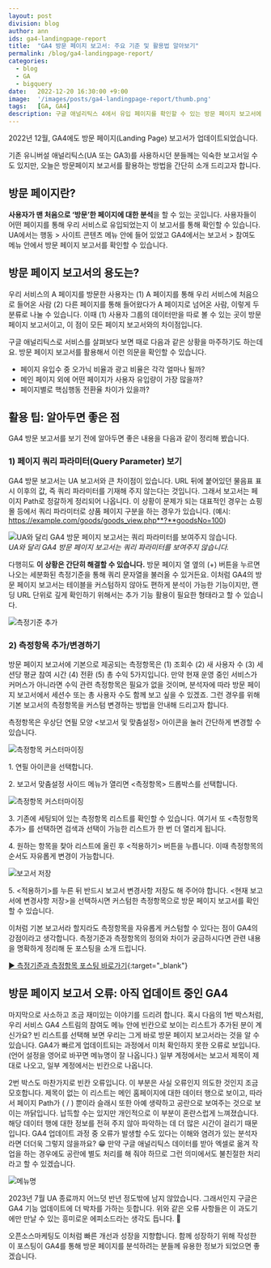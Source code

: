 ```yaml
---
layout: post
division: blog
author: ann
ids: ga4-landingpage-report
title:  "GA4 방문 페이지 보고서: 주요 기준 및 활용법 알아보기"
permalink: /blog/ga4-landingpage-report/
categories:
  - blog
  - GA
  - bigquery
date:   2022-12-20 16:30:00 +9:00
image:  '/images/posts/ga4-landingpage-report/thumb.png'
tags:   [GA, GA4]
description: 구글 애널리틱스 4에서 유입 페이지를 확인할 수 있는 방문 페이지 보고서에 대해서 소개합니다.
---
```


2022년 12월, GA4에도 방문 페이지(Landing Page) 보고서가 업데이트되었습니다.

기존 유니버설 애널리틱스(UA 또는 GA3)를 사용하시던 분들께는 익숙한 보고서일 수도 있지만, 오늘은 방문페이지 보고서를 활용하는 방법을 간단히 소개 드리고자 합니다.

## 방문 페이지란?

**사용자가 맨 처음으로 ‘방문’한 페이지에 대한 분석**을 할 수 있는 곳입니다. 사용자들이 어떤 페이지를 통해 우리 서비스로 유입되었는지 이 보고서를 통해 확인할 수 있습니다.
UA에서는 행동 > 사이트 콘텐츠 메뉴 안에 들어 있었고 GA4에서는 보고서 > 참여도 메뉴 안에서 방문 페이지 보고서를 확인할 수 있습니다.

## 방문 페이지 보고서의 용도는?

우리 서비스의 A 페이지를 방문한 사용자는 (1) A 페이지를 통해 우리 서비스에 처음으로 들어온 사람 (2) 다른 페이지를 통해 들어왔다가 A 페이지로 넘어온 사람, 이렇게 두 분류로 나눌 수 있습니다. 이때 (1) 사용자 그룹의 데이터만을 따로 볼 수 있는 곳이 방문 페이지 보고서이고, 이 점이 모든 페이지 보고서와의 차이점입니다.  

구글 애널리틱스로 서비스를 살펴보다 보면 때로 다음과 같은 상황을 마주하기도 하는데요. 방문 페이지 보고서를 활용해서 이런 의문을 확인할 수 있습니다.

- 페이지 유입수 중 오가닉 비율과 광고 비율은 각각 얼마나 될까?
- 메인 페이지 외에 어떤 페이지가 사용자 유입량이 가장 많을까?
- 페이지별로 핵심행동 전환율 차이가 있을까?

## 활용 팁: 알아두면 좋은 점

GA4 방문 보고서를 보기 전에 알아두면 좋은 내용을 다음과 같이 정리해 봤습니다.

### 1) 페이지 쿼리 파라미터(Query Parameter) 보기

GA4 방문 보고서는 UA 보고서와 큰 차이점이 있습니다. URL 뒤에 붙어있던 물음표 표시 이후의 값, 즉 쿼리 파라미터를 기재해 주지 않는다는 것입니다. 그래서 보고서는 페이지 Path로 정갈하게 정리되어 나옵니다. 이 상황이 문제가 되는 대표적인 경우는 쇼핑몰 등에서 쿼리 파라미터로 상품 페이지 구분을 하는 경우가 있습니다. (예시: https://example.com/goods/goods_view.php**?**goodsNo=100)

<div class="gallery-box">
  <div class="gallery">
    <img src="/images/posts/ga4-landingpage-report/01.png" alt="UA와 달리 GA4 방문 페이지 보고서는 쿼리 파라미터를 보여주지 않습니다.">
  </div>
  <em>UA와 달리 GA4 방문 페이지 보고서는 쿼리 파라미터를 보여주지 않습니다.</em>
</div>

다행히도 **이 상황은 간단히 해결할 수 있습니다.** 방문 페이지 열 옆의 (+) 버튼을 누르면 나오는 세분화된 측정기준을 통해 쿼리 문자열을 불러올 수 있거든요. 이처럼 GA4의 방문 페이지 보고서는 테이블을 커스텀하지 않아도 편하게 분석이 가능한 기능이지만, 랜딩 URL 단위로 깊게 확인하기 위해서는 추가 기능 활용이 필요한 형태라고 할 수 있습니다.

![측정기준 추가](/images/posts/ga4-landingpage-report/02.png)

### 2) 측정항목 추가/변경하기

방문 페이지 보고서에 기본으로 제공되는 측정항목은 (1) 조회수 (2) 새 사용자 수 (3) 세션당 평균 참여 시간 (4) 전환 (5) 총 수익 5가지입니다. 만약 현재 운영 중인 서비스가 커머스가 아니라면 수익 관련 측정항목은 필요가 없을 것이며, 분석자에 따라 방문 페이지 보고서에서 세션수 또는 총 사용자 수도 함께 보고 싶을 수 있겠죠. 그런 경우를 위해 기본 보고서의 측정항목을 커스텀 변경하는 방법을 안내해 드리고자 합니다.

측정항목은 우상단 연필 모양 \<보고서 및 맞춤설정\> 아이콘을 눌러 간단하게 변경할 수 있습니다.

![측정항목 커스터마이징](/images/posts/ga4-landingpage-report/03.png)

1\. 연필 아이콘을 선택합니다.

2\. 보고서 맞춤설정 사이드 메뉴가 열리면 \<측정항목\> 드롭박스를 선택합니다.

![측정항목 커스터마이징](/images/posts/ga4-landingpage-report/04.png)

3\. 기존에 세팅되어 있는 측정항목 리스트를 확인할 수 있습니다. 여기서 또 \<측정항목 추가\> 를 선택하면 검색과 선택이 가능한 리스트가 한 번 더 열리게 됩니다.

4\. 원하는 항목을 찾아 리스트에 올린 후 \<적용하기\> 버튼을 누릅니다. 이때 측정항목의 순서도 자유롭게 변경이 가능합니다.

![보고서 저장](/images/posts/ga4-landingpage-report/05.png)

5\. \<적용하기\>를 누른 뒤 반드시 보고서 변경사항 저장도 해 주어야 합니다. \<현재 보고서에 변경사항 저장\>을 선택하시면 커스텀한 측정항목으로 방문 페이지 보고서를 확인할 수 있습니다.

이처럼 기본 보고서라 할지라도 측정항목을 자유롭게 커스텀할 수 있다는 점이 GA4의 강점이라고 생각합니다. 측정기준과 측정항목의 정의와 차이가 궁금하시다면 관련 내용을 명확하게 정리해 둔 포스팅을 소개 드립니다.

[▶ 측정기준과 측정항목 포스팅 바로가기](https://osoma.kr/blog/ga4-dimension-metrics/){:target="_blank"}

## 방문 페이지 보고서 오류: 아직 업데이트 중인 GA4

마지막으로 사소하고 조금 재미있는 이야기를 드리려 합니다. 혹시 다음의 1번 박스처럼, 우리 서비스 GA4 스트림의 참여도 메뉴 안에 빈칸으로 보이는 리스트가 추가된 분이 계신가요? 빈 리스트를 선택해 보면 우리는 그게 바로 방문 페이지 보고서라는 것을 알 수 있습니다. GA4가 빠르게 업데이트되는 과정에서 미처 확인하지 못한 오류로 보입니다.(언어 설정을 영어로 바꾸면 메뉴명이 잘 나옵니다.) 일부 계정에서는 보고서 제목이 제대로 나오고, 일부 계정에서는 빈칸으로 나옵니다.

2번 박스도 마찬가지로 빈칸 오류입니다. 이 부분은 사실 오류인지 의도한 것인지 조금 모호합니다. 제목이 없는 이 리스트는 메인 홈페이지에 대한 데이터 행으로 보이고, 따라서 페이지 Path가 ( / ) 뿐이라 슬래시 또한 아예 생략하고 공란으로 보여주는 것으로 보이는 까닭입니다. 납득할 수는 있지만 개인적으로 이 부분이 혼란스럽게 느껴졌습니다. 해당 데이터 행에 대한 정보를 전혀 주지 않아 파악하는 데 더 많은 시간이 걸리기 때문입니다. GA4 업데이트 과정 중 오류가 발생할 수도 있다는 이해와 염려가 있는 분석자라면 더더욱 그렇지 않을까요? 😁 만약 구글 애널리틱스 데이터를 받아 엑셀로 옮겨 작업을 하는 경우에도 공란에 별도 처리를 해 줘야 하므로 그런 의미에서도 불친절한 처리라고 할 수 있겠습니다.

![메뉴명](/images/posts/ga4-landingpage-report/06.png)

2023년 7월 UA 종료까지 어느덧 반년 정도밖에 남지 않았습니다. 그래서인지 구글은 GA4 기능 업데이트에 더 박차를 가하는 듯합니다. 위와 같은 오류 사항들은 이 과도기에만 만날 수 있는 흥미로운 에피소드라는 생각도 듭니다. 🙂

오픈소스마케팅도 이처럼 빠른 개선과 성장을 지향합니다. 함께 성장하기 위해 작성한 이 포스팅이 GA4를 통해 방문 페이지를 분석하려는 분들께 유용한 정보가 되었으면 좋겠습니다.
